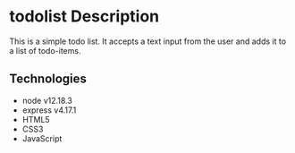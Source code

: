 # todolist Description
This is a simple todo list. It accepts a text input from the user and adds it to a list of todo-items.

## Technologies
* node v12.18.3
* express v4.17.1
* HTML5
* CSS3
* JavaScript
